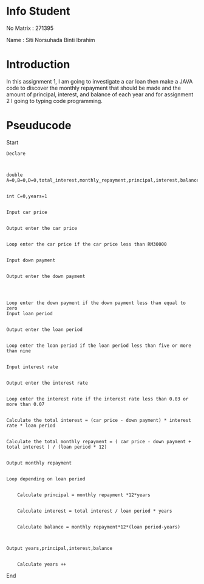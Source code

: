 # Info Student 

No Matrix : 271395

Name : Siti Norsuhada Binti Ibrahim 


# Introduction 


In this assignment 1, I am going to investigate a car loan then make a JAVA code to discover the monthly repayment that should be made and the amount of principal, interest, and balance of each year and for assignment 2 I going to typing code programming.


# Pseuducode

Start



	Declare 
	
	
	
	double A=0,B=0,D=0,total_interest,monthly_repayment,principal,interest,balance
	
	
	int C=0,years=1
	
	
	Input car price
	
	
	Output enter the car price
	
	
	Loop enter the car price if the car price less than RM30000
	
	
	Input down payment 
	
	
	Output enter the down payment	
	
	
	
	
	Loop enter the down payment if the down payment less than equal to zero 
	Input loan period 
	
	
	Output enter the loan period
	
	
	Loop enter the loan period if the loan period less than five or more than nine 
	
	
	Input interest rate 
	
	
	Output enter the interest rate
	
	
	Loop enter the interest rate if the interest rate less than 0.03 or more than 0.07
	
	
	Calculate the total interest = (car price - down payment) * interest rate * loan period
	
	
	Calculate the total monthly repayment = ( car price - down payment + total interest ) / (loan period * 12)
	
	
	Output monthly repayment
	
	
	Loop depending on loan period 
	
	
		Calculate principal = monthly repayment *12*years 
		
		
		Calculate interest = total interest / loan period * years 
		
		
		Calculate balance = monthly repayment*12*(loan period-years)
		
		
		
	Output years,principal,interest,balance
	
	
		Calculate years ++
		
		
End 



